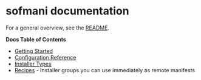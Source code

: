 # sofmani documentation

For a general overview, see the [README](/README.md).

**Docs Table of Contents**

- [Getting Started](./01-getting-started.md)
- [Configuration Reference](./02-configuration-reference.md)
- [Installer Types](./03-installer-types.md)
- [Recipes](./recipes) - Installer groups you can use immediately as remote manifests
